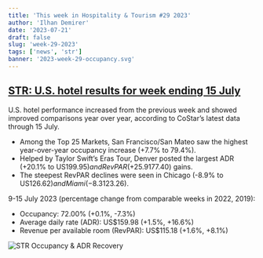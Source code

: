 ```yaml
---
title: 'This week in Hospitality & Tourism #29 2023'
author: 'Ilhan Demirer'
date: '2023-07-21'
draft: false
slug: 'week-29-2023'
tags: ['news', 'str']
banner: '2023-week-29-occupancy.svg'
---
```


## [STR: U.S. hotel results for week ending 15 July](https://str.com/press-release/us-hotel-results-week-ending-15-july)

U.S. hotel performance increased from the previous week and showed improved comparisons year over year, according to CoStar’s latest data through 15 July.

- Among the Top 25 Markets, San Francisco/San Mateo saw the highest year-over-year occupancy increase (+7.7% to 79.4%).
- Helped by Taylor Swift’s Eras Tour, Denver posted the largest ADR (+20.1% to US$199.95) and RevPAR (+25.9% to US$177.40) gains.
- The steepest RevPAR declines were seen in Chicago (-8.9% to US$126.62) and Miami (-8.3% to US$123.26).

9-15 July 2023 (percentage change from comparable weeks in 2022, 2019):

- Occupancy: 72.00% (+0.1%, -7.3%)
- Average daily rate (ADR): US$159.98 (+1.5%, +16.6%)
- Revenue per available room (RevPAR): US$115.18 (+1.6%, +8.1%)

![STR Occupancy & ADR Recovery](/images/blogimages/2023-week-29-occupancy.svg)
